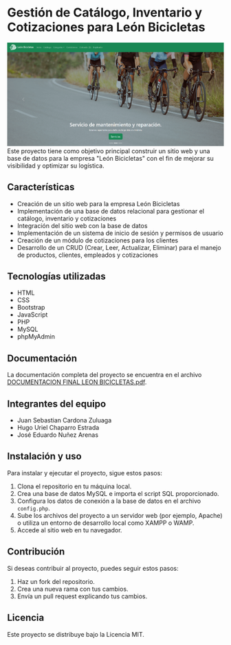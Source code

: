 # Gestión de Catálogo, Inventario y Cotizaciones para León Bicicletas
![Página de inicio](https://github.com/JuanseCZ/leon-bicicletas/blob/main/demo/landing.png?raw=true)
Este proyecto tiene como objetivo principal construir un sitio web y una base de datos para la empresa "León Bicicletas" con el fin de mejorar su visibilidad y optimizar su logística.

## Características
- Creación de un sitio web para la empresa León Bicicletas
- Implementación de una base de datos relacional para gestionar el catálogo, inventario y cotizaciones
- Integración del sitio web con la base de datos
- Implementación de un sistema de inicio de sesión y permisos de usuario
- Creación de un módulo de cotizaciones para los clientes
- Desarrollo de un CRUD (Crear, Leer, Actualizar, Eliminar) para el manejo de productos, clientes, empleados y cotizaciones

## Tecnologías utilizadas
- HTML
- CSS
- Bootstrap
- JavaScript
- PHP
- MySQL
- phpMyAdmin

## Documentación
La documentación completa del proyecto se encuentra en el archivo [DOCUMENTACION FINAL LEON BICICLETAS.pdf](./main/demo/DOCUMENTACION%20FINAL%20LEON%20BICICLETAS.pdf).

## Integrantes del equipo
- Juan Sebastian Cardona Zuluaga
- Hugo Uriel Chaparro Estrada
- José Eduardo Nuñez Arenas

## Instalación y uso
Para instalar y ejecutar el proyecto, sigue estos pasos:

1. Clona el repositorio en tu máquina local.
2. Crea una base de datos MySQL e importa el script SQL proporcionado.
3. Configura los datos de conexión a la base de datos en el archivo `config.php`.
4. Sube los archivos del proyecto a un servidor web (por ejemplo, Apache) o utiliza un entorno de desarrollo local como XAMPP o WAMP.
5. Accede al sitio web en tu navegador.

## Contribución
Si deseas contribuir al proyecto, puedes seguir estos pasos:

1. Haz un fork del repositorio.
2. Crea una nueva rama con tus cambios.
3. Envía un pull request explicando tus cambios.

## Licencia
Este proyecto se distribuye bajo la Licencia MIT.
